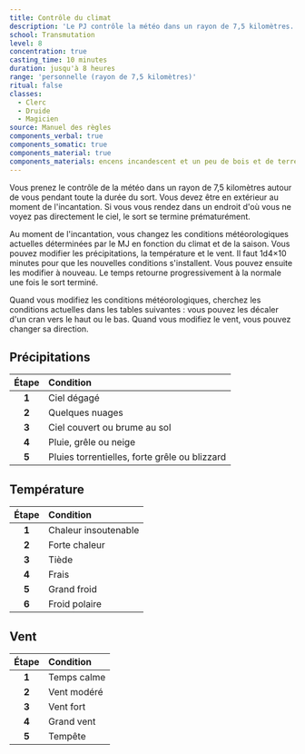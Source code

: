 ```yaml
---
title: Contrôle du climat
description: 'Le PJ contrôle la météo dans un rayon de 7,5 kilomètres.'
school: Transmutation
level: 8
concentration: true
casting_time: 10 minutes
duration: jusqu'à 8 heures
range: 'personnelle (rayon de 7,5 kilomètres)'
ritual: false
classes:
  - Clerc
  - Druide
  - Magicien
source: Manuel des règles
components_verbal: true
components_somatic: true
components_material: true
components_materials: encens incandescent et un peu de bois et de terre mélangés dans de l'eau
---
```

Vous prenez le contrôle de la météo dans un rayon de 7,5  kilomètres autour de vous pendant toute la durée du sort. Vous devez être en extérieur au moment de l'incantation. Si vous vous rendez dans un endroit d'où vous ne voyez pas directement le ciel, le sort se termine prématurément.

Au moment de l'incantation, vous changez les conditions météorologiques actuelles déterminées par le MJ en fonction du climat et de la saison. Vous pouvez modifier les précipitations, la température et le vent. Il faut 1d4×10 minutes pour que les nouvelles conditions s'installent. Vous pouvez ensuite les modifier à nouveau. Le temps retourne progressivement à la normale une fois le sort terminé.

Quand vous modifiez les conditions météorologiques, cherchez les conditions actuelles dans les tables suivantes : vous pouvez les décaler d'un cran vers le haut ou le bas. Quand vous modifiez le vent, vous pouvez changer sa direction.

## Précipitations
<div class="table-container">

|Étape|Condition|
|:-:|:-|
|**1**|Ciel dégagé|
|**2**|Quelques nuages|
|**3**|Ciel couvert ou brume au sol|
|**4**|Pluie, grêle ou neige|
|**5**|Pluies torrentielles, forte grêle ou blizzard|

</div>

## Température
<div class="table-container">

|Étape|Condition|
|:-:|:-|
|**1**|Chaleur insoutenable|
|**2**|Forte chaleur|
|**3**|Tiède|
|**4**|Frais|
|**5**|Grand froid|
|**6**|Froid polaire|

</div>

## Vent
<div class="table-container">

|Étape|Condition|
|:-:|:-|
|**1**|Temps calme|
|**2**|Vent modéré|
|**3**|Vent fort|
|**4**|Grand vent|
|**5**|Tempête|

</div>
